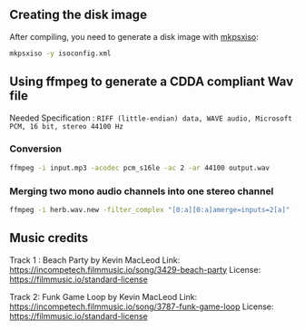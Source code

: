 ##  Creating the disk image

After compiling, you need to generate a disk image with  [mkpsxiso](https://github.com/Lameguy64/mkpsxiso):

```bash
mkpsxiso -y isoconfig.xml
```

## Using ffmpeg to generate a CDDA compliant Wav file

Needed Specification : `RIFF (little-endian) data, WAVE audio, Microsoft PCM, 16 bit, stereo 44100 Hz`

### Conversion

```bash
ffmpeg -i input.mp3 -acodec pcm_s16le -ac 2 -ar 44100 output.wav
```

### Merging two mono audio channels into one stereo channel 

```bash
ffmpeg -i herb.wav.new -filter_complex "[0:a][0:a]amerge=inputs=2[a]" -map "[a]" herbi.wav
```

## Music credits

Track 1 :
Beach Party by Kevin MacLeod
Link: https://incompetech.filmmusic.io/song/3429-beach-party
License: https://filmmusic.io/standard-license  

Track 2:
Funk Game Loop by Kevin MacLeod
Link: https://incompetech.filmmusic.io/song/3787-funk-game-loop
License: https://filmmusic.io/standard-license
